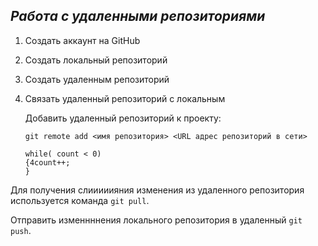 ## ***Работа с удаленными репозиториями***

1. Создать аккаунт на GitHub
2. Создать локальный репозиторий
3. Создать удаленным репозиторий
4. Связать удаленный репозиторий с локальным

   Добавить удаленный репозиторий к проекту:
   ```
   git remote add <имя репозитория> <URL адрес репозиторий в сети>
   ```



   ```
   while( count < 0)
   {4count++;
   }
   ```
   
Для получения слииииияния изменения из удаленного репозитория используется команда `git pull`.

Отправить изменнннения локального репозитория в удаленный `git push`.